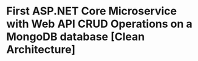 # First ASP.NET Core Microservice with Web API CRUD Operations on a MongoDB database [Clean Architecture]

